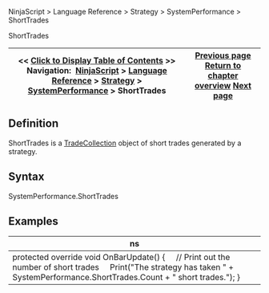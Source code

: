 ﻿
NinjaScript \> Language Reference \> Strategy \> SystemPerformance \> ShortTrades

ShortTrades

| \<\< [Click to Display Table of Contents](shorttrades.md) \>\> **Navigation:**     [NinjaScript](ninjascript-1.md) \> [Language Reference](language_reference_wip-1.md) \> [Strategy](strategy-1.md) \> [SystemPerformance](systemperformance-1.md) \> ShortTrades | [Previous page](realtimetrades-1.md) [Return to chapter overview](systemperformance-1.md) [Next page](testperiod-1.md) |
| --- | --- |
## Definition
ShortTrades is a [TradeCollection](tradecollection-1.md) object of short trades generated by a strategy.
 
## Syntax
SystemPerformance.ShortTrades

## Examples

| ns |
| --- |
| protected override void OnBarUpdate() {      // Print out the number of short trades      Print("The strategy has taken " \+ SystemPerformance.ShortTrades.Count \+ " short trades."); } |
 
